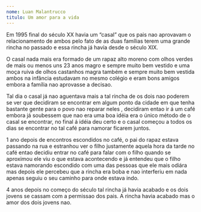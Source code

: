 ```yaml
---
nome: Luan Malantrucco
titulo: Um amor para a vida
---
```


Em 1995 final do século XX havia um “casal” que os pais nao aprovavam o relacionamento de ambos pelo fato de as duas famílias terem uma grande rincha no passado e essa rincha já havía desde o século XIX.

O casal nada mais era formado de um rapaz alto moreno com olhos verdes de mais ou menos uns 23 anos  magro e sempre muito bem vestido e uma moça ruiva de olhos castanhos magra também e sempre muito bem vestida ambos na infância estudavam no mesmo colégio e eram bons amigos embora a família nao aprovasse a decisao.

Tal dia o casal já nao aguentava mais a tal rincha de os dois nao poderem se ver que decidiram se encontrar em algum ponto da cidade em que tenha bastante gente para o povo nao reparar neles , decidiram entao ir á um café embora já soubessem que nao era uma boa idéia era o único método de o casal se encontrar, no final á idéia deu certo e o casal começou a todos os dias se encontrar no tal café para namorar ficarem juntos.

1 ano depois de encontros escondidos no café, o pai do rapaz estava passando na rua e estranhou ver o filho justamente aquela hora da tarde no café entao decidiu entrar no café para falar com o filho quando se aproximou ele viu o que estava acontecendo e já entendeu que o filho estava namorando escondido com uma das pessoas que ele mais odiára mas depois ele percebeu que a rincha era boba e nao interferiu em nada apenas seguiu o seu caminho para onde estava indo.

4 anos depois no começo do século tal rincha já havia acabado e os dois jovens se cassam com a permissao dos pais. A rincha havia acabado mas o amor dos dois jovens nao.